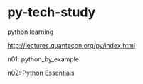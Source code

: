 # py-tech-study

python learning

http://lectures.quantecon.org/py/index.html

n01: python_by_example

n02: Python Essentials

